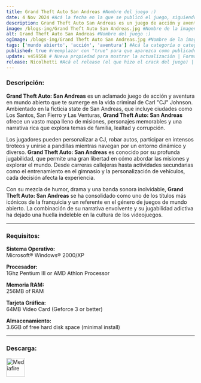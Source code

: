 ```yaml
---
title: Grand Theft Auto San Andreas #Nombre del juego :)
date: 4 Nov 2024 #Acá la fecha en la que se publicó el juego, siguiendo este formato: Dia "30", Mes "Oct", Año "2024" = como debe quedar: 30 Oct 2024
description: Grand Theft Auto San Andreas es un juego de acción y aventura en mundo abierto donde juegas como CJ, un joven que regresa a su hogar en Los Santos. Roba autos, completa misiones y explora un vasto mundo lleno de pandillas y corrupción. #Acá una mini descripción del juego
image: /blogs-img/Grand Theft Auto San Andreas.jpg #Nombre de la imagen, por lo general es exactamente el mismo nombre que el juego excluyendo lo ":" (Dos puntos)
alt: Grand Theft Auto San Andreas #Nombre del juego :)
ogImage: /blogs-img/Grand Theft Auto San Andreas.jpg #Nombre de la imagen, por lo general es exactamente el mismo nombre que el juego excluyendo lo ":" (Dos puntos)
tags: ['mundo abierto', 'acción', 'aventura'] #Acá la categoría o categorías del juego, si es más de una se coloca en este formato: ['categoría1', 'categoría2']
published: true #reemplazar con "true" para que aparezca como publicado
update: v459558 # Nueva propiedad para mostrar la actualización | Formato: v1.0.0
release: Nicolhetti #Acá el release (el que hizo el crack del juego) | Formato: Nicolhetti
---
```


<!--En VSCode seleccionando una palabra, por ejemplo: "Grand Theft Auto San Andreas" y apretando Ctrl+F2 se seleccionan todas las palabras iguales-->

### Descripción:
**Grand Theft Auto: San Andreas** es un aclamado juego de acción y aventura en mundo abierto que te sumerge en la vida criminal de Carl "CJ" Johnson. Ambientado en la ficticia state de San Andreas, que incluye ciudades como Los Santos, San Fierro y Las Venturas, **Grand Theft Auto: San Andreas** ofrece un vasto mapa lleno de misiones, personajes memorables y una narrativa rica que explora temas de familia, lealtad y corrupción.

Los jugadores pueden personalizar a CJ, robar autos, participar en intensos tiroteos y unirse a pandillas mientras navegan por un entorno dinámico y diverso. **Grand Theft Auto: San Andreas** es conocido por su profunda jugabilidad, que permite una gran libertad en cómo abordar las misiones y explorar el mundo. Desde carreras callejeras hasta actividades secundarias como el entrenamiento en el gimnasio y la personalización de vehículos, cada decisión afecta la experiencia.

Con su mezcla de humor, drama y una banda sonora inolvidable, **Grand Theft Auto: San Andreas** se ha consolidado como uno de los títulos más icónicos de la franquicia y un referente en el género de juegos de mundo abierto. La combinación de su narrativa envolvente y su jugabilidad adictiva ha dejado una huella indeleble en la cultura de los videojuegos.
<!--Prompt para Chat-GPT: Hazme una descripción para el juego "Grand Theft Auto San Andreas" y cada que menciones "Grand Theft Auto San Andreas" ponlo en negrita -->

---

### Requisitos:
**Sistema Operativo:**  
Microsoft® Windows® 2000/XP

**Procesador:**  
1Ghz Pentium III or AMD Athlon Processor

**Memoria RAM:**  
256MB of RAM

**Tarjeta Gráfica:**  
64MB Video Card (Geforce 3 or better)

**Almacenamiento:**  
3.6GB of free hard disk space (minimal install)

<!--Si falta o sobra un requisito se quita o se agrega manteniendo el mismo formato-->

---


### Descarga:

[<img src="https://gist.github.com/cxmeel/0dbc95191f239b631c3874f4ccf114e2/raw/download.svg" alt="Mediafire" height="50" />](https://www.mediafire.com/file/rzpdcs7ep21d0b4/Grand_Theft_Auto_San_Andreas.zip/file)

<!-- # se debe reemplazar por el link de descarga-->

<!--NOMBRE-DEL-SERVICIO se debe reemplazar por el servicio donde está subido el juego-->